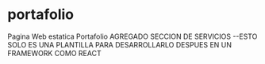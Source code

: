 # portafolio
Pagina Web estatica Portafolio
AGREGADO SECCION DE SERVICIOS 
--ESTO SOLO ES UNA PLANTILLA PARA DESARROLLARLO DESPUES EN UN FRAMEWORK COMO REACT
